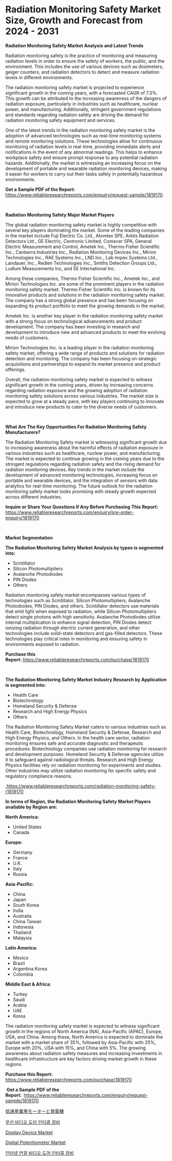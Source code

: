 <p><h1>Radiation Monitoring Safety Market Size, Growth and Forecast from 2024 - 2031</h1></p><p><strong>Radiation Monitoring Safety Market Analysis and Latest Trends</strong></p>
<p><p>Radiation monitoring safety is the practice of monitoring and measuring radiation levels in order to ensure the safety of workers, the public, and the environment. This includes the use of various devices such as dosimeters, geiger counters, and radiation detectors to detect and measure radiation levels in different environments.</p><p>The radiation monitoring safety market is projected to experience significant growth in the coming years, with a forecasted CAGR of 7.3%. This growth can be attributed to the increasing awareness of the dangers of radiation exposure, particularly in industries such as healthcare, nuclear power, and manufacturing. Additionally, stringent government regulations and standards regarding radiation safety are driving the demand for radiation monitoring safety equipment and services.</p><p>One of the latest trends in the radiation monitoring safety market is the adoption of advanced technologies such as real-time monitoring systems and remote monitoring solutions. These technologies allow for continuous monitoring of radiation levels in real-time, providing immediate alerts and notifications in the event of any abnormal readings. This helps to enhance workplace safety and ensure prompt response to any potential radiation hazards. Additionally, the market is witnessing an increasing focus on the development of portable and wearable radiation monitoring devices, making it easier for workers to carry out their tasks safely in potentially hazardous environments.</p></p>
<p><strong>Get a Sample PDF of the Report:&nbsp;</strong> <a href="https://www.reliableresearchreports.com/enquiry/request-sample/1819170">https://www.reliableresearchreports.com/enquiry/request-sample/1819170</a></p>
<p>&nbsp;</p>
<p><strong>Radiation Monitoring Safety Major Market Players</strong></p>
<p><p>The global radiation monitoring safety market is highly competitive with several key players dominating the market. Some of the leading companies in the market include Fuji Electric Co. Ltd., Atomtex SPE, Arktis Radiation Detectors Ltd., GE Electric, Centronic Limited, Comecer SPA, General Electric Measurement and Control, Ametek Inc., Thermo Fisher Scientific Inc., Canberra Industries Inc., Radiation Monitoring Devices Inc., Mirion Technologies Inc., RAE Systems Inc., LND Inc., Lab Impex Systems Ltd., Landauer, Inc., Redlen Technologies Inc., Smiths Detection Groups Ltd., Ludlum Measurements Inc, and SE International Inc.</p><p>Among these companies, Thermo Fisher Scientific Inc., Ametek Inc., and Mirion Technologies Inc. are some of the prominent players in the radiation monitoring safety market. Thermo Fisher Scientific Inc. is known for its innovative products and solutions in the radiation monitoring safety market. The company has a strong global presence and has been focusing on expanding its product portfolio to meet the growing demands in the market.</p><p>Ametek Inc. is another key player in the radiation monitoring safety market with a strong focus on technological advancements and product development. The company has been investing in research and development to introduce new and advanced products to meet the evolving needs of customers.</p><p>Mirion Technologies Inc. is a leading player in the radiation monitoring safety market, offering a wide range of products and solutions for radiation detection and monitoring. The company has been focusing on strategic acquisitions and partnerships to expand its market presence and product offerings.</p><p>Overall, the radiation monitoring safety market is expected to witness significant growth in the coming years, driven by increasing concerns regarding radiation exposure and the growing adoption of radiation monitoring safety solutions across various industries. The market size is expected to grow at a steady pace, with key players continuing to innovate and introduce new products to cater to the diverse needs of customers.</p></p>
<p>&nbsp;</p>
<p><strong>What Are The Key Opportunities For Radiation Monitoring Safety Manufacturers?</strong></p>
<p><p>The Radiation Monitoring Safety market is witnessing significant growth due to increasing awareness about the harmful effects of radiation exposure in various industries such as healthcare, nuclear power, and manufacturing. The market is expected to continue growing in the coming years due to the stringent regulations regarding radiation safety and the rising demand for radiation monitoring devices. Key trends in the market include the development of advanced monitoring technologies, increasing focus on portable and wearable devices, and the integration of sensors with data analytics for real-time monitoring. The future outlook for the radiation monitoring safety market looks promising with steady growth expected across different industries.</p></p>
<p><strong>Inquire or Share Your Questions If Any Before Purchasing This Report:</strong> <a href="https://www.reliableresearchreports.com/enquiry/pre-order-enquiry/1819170">https://www.reliableresearchreports.com/enquiry/pre-order-enquiry/1819170</a></p>
<p>&nbsp;</p>
<p><strong>Market Segmentation</strong></p>
<p><strong>The Radiation Monitoring Safety Market Analysis by types is segmented into:</strong></p>
<p><ul><li>Scintillator</li><li>Silicon Photomultipliers</li><li>Avalanche Photodiodes</li><li>PIN Diodes</li><li>Others</li></ul></p>
<p><p>Radiation monitoring safety market encompasses various types of technologies such as Scintillator, Silicon Photomultipliers, Avalanche Photodiodes, PIN Diodes, and others. Scintillator detectors use materials that emit light when exposed to radiation, while Silicon Photomultipliers detect single photons with high sensitivity. Avalanche Photodiodes utilize internal multiplication to enhance signal detection, PIN Diodes detect ionizing radiation through electric current generation, and other technologies include solid-state detectors and gas-filled detectors. These technologies play critical roles in monitoring and ensuring safety in environments exposed to radiation.</p></p>
<p><strong>Purchase this Report:&nbsp;</strong><a href="https://www.reliableresearchreports.com/purchase/1819170">https://www.reliableresearchreports.com/purchase/1819170</a></p>
<p>&nbsp;</p>
<p><strong>The Radiation Monitoring Safety Market Industry Research by Application is segmented into:</strong></p>
<p><ul><li>Health Care</li><li>Biotechnology</li><li>Homeland Security & Defense</li><li>Research and High Energy Physics</li><li>Others</li></ul></p>
<p><p>The Radiation Monitoring Safety Market caters to various industries such as Health Care, Biotechnology, Homeland Security & Defense, Research and High Energy Physics, and Others. In the health care sector, radiation monitoring ensures safe and accurate diagnostic and therapeutic procedures. Biotechnology companies use radiation monitoring for research and development purposes. Homeland Security & Defense agencies utilize it to safeguard against radiological threats. Research and High Energy Physics facilities rely on radiation monitoring for experiments and studies. Other industries may utilize radiation monitoring for specific safety and regulatory compliance reasons.</p></p>
<p><a href="https://www.reliableresearchreports.com/radiation-monitoring-safety-r1819170">&nbsp;https://www.reliableresearchreports.com/radiation-monitoring-safety-r1819170</a></p>
<p><strong>In terms of Region, the Radiation Monitoring Safety Market Players available by Region are:</strong></p>
<p>
    <p> <strong> North America: </strong>
        <ul>
            <li>United States</li>
            <li>Canada</li>
        </ul>
        </p> 
    <p> <strong> Europe: </strong>
        <ul>
            <li>Germany</li>
            <li>France</li>
            <li>U.K.</li>
            <li>Italy</li>
            <li>Russia</li>
        </ul>
        </p> 
    <p> <strong> Asia-Pacific: </strong>
        <ul>
            <li>China</li>
            <li>Japan</li>
            <li>South Korea</li>
            <li>India</li>
            <li>Australia</li>
            <li>China Taiwan</li>
            <li>Indonesia</li>
            <li>Thailand</li>
            <li>Malaysia</li>
        </ul>
        </p> 
    <p> <strong> Latin America: </strong>
        <ul>
            <li>Mexico</li>
            <li>Brazil</li>
            <li>Argentina Korea</li>
            <li>Colombia</li>
        </ul>
        </p> 
    <p> <strong> Middle East & Africa: </strong>
        <ul>
            <li>Turkey</li>
            <li>Saudi</li>
            <li>Arabia</li>
            <li>UAE</li>
            <li>Korea</li>
        </ul>
    </p>
    </p>
<p><p>The radiation monitoring safety market is expected to witness significant growth in the regions of North America (NA), Asia-Pacific (APAC), Europe, USA, and China. Among these, North America is expected to dominate the market with a market share of 35%, followed by Asia-Pacific with 25%, Europe with 20%, USA with 15%, and China with 5%. The growing awareness about radiation safety measures and increasing investments in healthcare infrastructure are key factors driving market growth in these regions.</p></p>
<p><strong>Purchase this Report: </strong><a href="https://www.reliableresearchreports.com/purchase/1819170">https://www.reliableresearchreports.com/purchase/1819170</a></p>
<p>&nbsp;<strong>Get a Sample PDF of the Report:&nbsp;&nbsp;</strong><a href="https://www.reliableresearchreports.com/enquiry/request-sample/1819170">https://www.reliableresearchreports.com/enquiry/request-sample/1819170</a></p>
<p><strong></strong></p>
<p><p><a href="https://github.com/SimeonBode1/Market-Research-Report-List-1/blob/main/9810028148391.md">低速産業用モーターと発電機</a></p><p><a href="https://github.com/rsg307664904/Market-Research-Report-List-2/blob/main/4887842157641.md">무선 비디오 도어 인터콤 장비</a></p><p><a href="https://github.com/globismark/Market-Research-Report-List-4/blob/main/display-device-market.md">Display Device Market</a></p><p><a href="https://github.com/prosalinda88/Market-Research-Report-List-5/blob/main/digital-potentiometer-market.md">Digital Potentiometer Market</a></p><p><a href="https://github.com/marufmohassin05/Market-Research-Report-List-1/blob/main/6132562157640.md">인터넷 연결 비디오 도어 인터콤 장비</a></p></p>